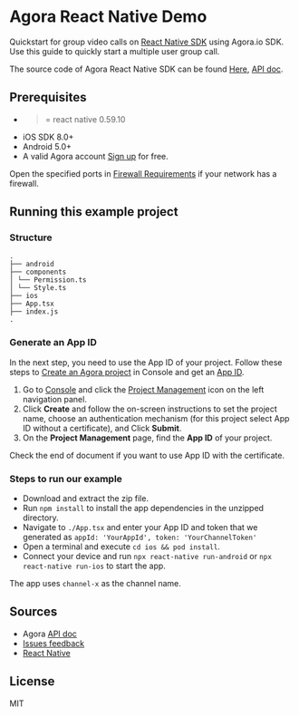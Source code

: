 # Agora React Native Demo

<!---[*其他语言版本：[中文](README.zh.md)*](url)-->

Quickstart for group video calls on [React Native SDK](https://facebook.github.io/react-native/) using Agora.io SDK.
Use this guide to quickly start a multiple user group call.

The source code of Agora React Native SDK can be found [Here](https://github.com/syanbo/react-native-agora), [API doc](https://syanbo.github.io/react-native-agora/globals.html).

## Prerequisites

* >= react native 0.59.10
* iOS SDK 8.0+
* Android 5.0+
* A valid Agora account [Sign up](https://dashboard.agora.io/en/) for free.

Open the specified ports in [Firewall Requirements](https://docs.agora.io/en/Agora%20Platform/firewall?platform=All%20Platforms) if your network has a firewall.

## Running this example project

### Structure

```
.
├── android
├── components
│ └── Permission.ts
│ └── Style.ts
├── ios
├── App.tsx
├── index.js
.
```

### Generate an App ID

In the next step, you need to use the App ID of your project. Follow these steps to [Create an Agora project](https://docs.agora.io/en/Agora%20Platform/manage_projects?platform=All%20Platformshttps://docs.agora.io/en/Agora%20Platform/manage_projects?platform=All%20Platforms#create-a-new-project) in Console and get an [App ID](https://docs.agora.io/en/Agora%20Platform/terms?platform=All%20Platforms#a-nameappidaapp-id).

1. Go to [Console](https://dashboard.agora.io/) and click the [Project Management](https://dashboard.agora.io/projects) icon on the left navigation panel. 
2. Click **Create** and follow the on-screen instructions to set the project name, choose an authentication mechanism (for this project select App ID without a certificate), and Click **Submit**. 
3. On the **Project Management** page, find the **App ID** of your project. 

Check the end of document if you want to use App ID with the certificate.

### Steps to run our example

* Download and extract the zip file.
* Run `npm install` to install the app dependencies in the unzipped directory.
* Navigate to `./App.tsx` and enter your App ID and token that we generated as `appId: 'YourAppId', token: 'YourChannelToken'`
* Open a terminal and execute `cd ios && pod install`.
* Connect your device and run `npx react-native run-android` or `npx react-native run-ios` to start the app.

The app uses `channel-x` as the channel name.

## Sources
* Agora [API doc](https://docs.agora.io/en/)
* [Issues feedback](https://github.com/AgoraIO-Community/Agora-RN-Quickstart/issues)
* [React Native](https://facebook.github.io/react-native/docs/getting-started.html)

## License
MIT

